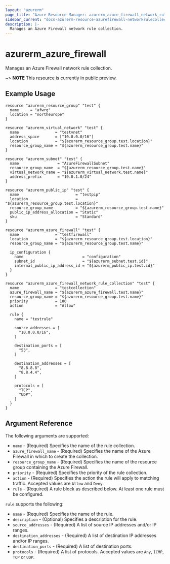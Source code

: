 ```yaml
---
layout: "azurerm"
page_title: "Azure Resource Manager: azurerm_azure_firewall_network_rule_collection"
sidebar_current: "docs-azurerm-resource-azurefirewall-networkrulecollection"
description: |-
  Manages an Azure Firewall network rule collection.
---
```


# azurerm_azure_firewall

Manages an Azure Firewall network rule collection.

~> **NOTE** This resource is currently in public preview.

## Example Usage

```hcl
resource "azurerm_resource_group" "test" {
  name     = "afwrg"
  location = "northeurope"
}

resource "azurerm_virtual_network" "test" {
  name                = "testvnet"
  address_space       = ["10.0.0.0/16"]
  location            = "${azurerm_resource_group.test.location}"
  resource_group_name = "${azurerm_resource_group.test.name}"
}

resource "azurerm_subnet" "test" {
  name                 = "AzureFirewallSubnet"
  resource_group_name  = "${azurerm_resource_group.test.name}"
  virtual_network_name = "${azurerm_virtual_network.test.name}"
  address_prefix       = "10.0.1.0/24"
}

resource "azurerm_public_ip" "test" {
  name                         = "testpip"
  location                     = "${azurerm_resource_group.test.location}"
  resource_group_name          = "${azurerm_resource_group.test.name}"
  public_ip_address_allocation = "Static"
  sku                          = "Standard"
}

resource "azurerm_azure_firewall" "test" {
  name                = "testfirewall"
  location            = "${azurerm_resource_group.test.location}"
  resource_group_name = "${azurerm_resource_group.test.name}"

  ip_configuration {
    name                          = "configuration"
    subnet_id                     = "${azurerm_subnet.test.id}"
    internal_public_ip_address_id = "${azurerm_public_ip.test.id}"
  }
}

resource "azurerm_azure_firewall_network_rule_collection" "test" {
  name                = "testcollection"
  azure_firewall_name = "${azurerm_azure_firewall.test.name}"
  resource_group_name = "${azurerm_resource_group.test.name}"
  priority            = 100
  action              = "Allow"

  rule {
    name = "testrule"

    source_addresses = [
      "10.0.0.0/16",
    ]

    destination_ports = [
      "53",
    ]

    destination_addresses = [
      "8.8.8.8",
      "8.8.4.4",
    ]

    protocols = [
      "TCP",
      "UDP",
    ]
  }
}
```

## Argument Reference

The following arguments are supported:

* `name` - (Required) Specifies the name of the rule collection.
* `azure_firewall_name` - (Required) Specifies the name of the Azure Firewall in which to create the collection.
* `resource_group_name` - (Required) Specifies the name of the resource group containing the Azure Firewall.
* `priority` - (Required) Specifies the priority of the rule collection.
* `action` - (Required) Specifies the action the rule will apply to matching traffic. Accepted values are `Allow` and `Deny`.
* `rule` - (Required) A rule block as described below. At least one rule must be configured.

`rule` supports the following:

* `name` - (Required) Specifies the name of the rule.
* `description` - (Optional) Specifies a description for the rule.
* `source_addresses` - (Required) A list of source IP addresses and/or IP ranges.
* `destination_addresses` - (Required) A list of destination IP addresses and/or IP ranges.
* `destination_ports` - (Required) A list of destination ports.
* `protocols` - (Required) A list of protocols. Accepted values are `Any`, `ICMP`, `TCP` or `UDP`.